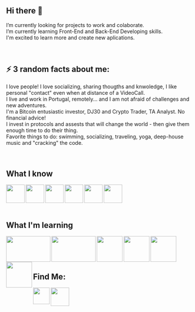 ## Hi there 👋  ##
<div>
    I’m currently looking for projects to work and colaborate.<br>
    I’m currently learning Front-End and Back-End Developing skills.<br>
    I'm excited to learn more and create new aplications.
</div>
<br>
<br>

## ⚡ 3 random facts about me:  ##
<div>
    I love people! I love socializing, sharing thougths and knwoledge, I like personal "contact" even when at distance of a VideoCall. <br>
    I live and work in Portugal, remotely... and I am not afraid of challenges and new adventures.<br>
    I'm a Bitcoin entusiastic investor, DJ30 and Crypto Trader, TA Analyst. No financial advice!<br>
    I invest in protocols and assests that will change the world - then give them enough time to do their thing.<br>
    Favorite things to do: swimming, socializing, traveling, yoga, deep-house music and "cracking" the code.<br>
</div>    
<br>        
<br>    
  
## What I know ## 
<div>
  <img align="left" width="50" height="50" src='https://user-images.githubusercontent.com/64487769/129619433-52ea163e-7158-4a4e-8945-d07e8a3fa222.png'>
  <img align="left" width="50" height="50" src='https://user-images.githubusercontent.com/64487769/129619883-20dab533-4c88-42e0-8b35-e16d8c48e467.png'>
  <img align="left" width="50" height="50" src='https://user-images.githubusercontent.com/64487769/129619929-4dd98aee-9429-432c-9924-1603d633b078.png'>
  <img align="left" width="50" height="50" src='https://user-images.githubusercontent.com/64487769/129619967-02de5112-8b64-4c2f-8e07-09382945e2ee.png'>
  <img align="left" width="50" height="50" src='https://user-images.githubusercontent.com/64487769/129619978-1027ef83-7b12-4b10-a19b-0434867f94ce.png'>
  <img align="left" width="50" height="50" src='https://user-images.githubusercontent.com/64487769/129619999-66eb2e41-a284-4f10-a726-e705098d5b10.png'>
  <br>
  <br>
</div>
<br>
<br>

## What I'm learning ## 
<div>
  <img align="left" width="120" height="70" src='https://user-images.githubusercontent.com/64487769/129627367-9e37e50f-f93c-495c-9bb7-7364010d70fd.png'>
  <img align="left" width="120" height="70" src='https://user-images.githubusercontent.com/64487769/129627403-332687c5-85ab-440e-8f79-06f228969478.png'>
  <img align="left" width="70" height="70" src='https://user-images.githubusercontent.com/64487769/129627444-194a8ac5-8e51-4d1b-8aa1-58ef4d7e2d8c.png'>
  <img align="left" width="70" height="70" src='https://user-images.githubusercontent.com/64487769/129627468-0e150d1a-14e4-461f-b590-4cf4a60cff10.png'>
  <img align="left" width="70" height="70" src='https://user-images.githubusercontent.com/64487769/129627503-0fe26914-6d6a-4d15-b035-1eae78bcaf02.png'>
  <img align="left" width="70" height="70" src='https://user-images.githubusercontent.com/64487769/129627555-3eb8ada2-7b1d-4664-9f9a-be584afd235c.png'>
  <br>
  <br>
</div>
<br>
<br>

## Find Me: ##
  <div>
        <a href="https://www.linkedin.com/in/anaaraujo/">
           <img align="left" width="45" height="45" src='https://user-images.githubusercontent.com/64487769/129624210-f316fbe6-2984-4519-ba19-a266339dd2a7.png'>
        </a>
        <a href="https://github.com/anasaraujo">
           <img align="left" width="50" height="50" src='https://user-images.githubusercontent.com/64487769/129623823-4afa3249-4334-4a81-b5a4-3b75e64b2530.png'>
        </a>
  </div>



